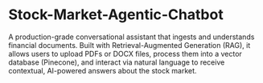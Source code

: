 # Stock-Market-Agentic-Chatbot
A production-grade conversational assistant that ingests and understands financial documents. Built with Retrieval-Augmented Generation (RAG), it allows users to upload PDFs or DOCX files, process them into a vector database (Pinecone), and interact via natural language to receive contextual, AI-powered answers about the stock market.
